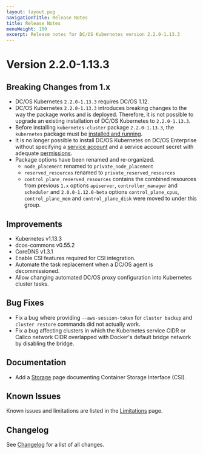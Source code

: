 ```yaml
---
layout: layout.pug
navigationTitle: Release Notes
title: Release Notes
menuWeight: 100
excerpt: Release notes for DC/OS Kubernetes version 2.2.0-1.13.3
---
```


<!-- This source repo for this topic is https://github.com/mesosphere/dcos-kubernetes-cluster -->

# Version 2.2.0-1.13.3

## Breaking Changes from 1.x

* DC/OS Kubernetes `2.2.0-1.13.3` requires DC/OS 1.12.
* DC/OS Kubernetes `2.2.0-1.13.3` introduces breaking changes to the way the package works and is deployed.
  Therefore, it is not possible to upgrade an existing installation of DC/OS Kubernetes to `2.2.0-1.13.3`.
* Before installing `kubernetes-cluster` package `2.2.0-1.13.3`, the `kubernetes` package must be [installed and running](/services/kubernetes/2.2.0-1.13.3/getting-started/installing-mke/).
* It is no longer possible to install DC/OS Kubernetes on DC/OS Enterprise without specifying a [service account](/1.12/security/ent/service-auth/) and a service account secret with adequate [permissions](/1.12/security/ent/perms-reference/).
* Package options have been renamed and re-organized.
  * `node_placement` renamed to `private_node_placement`
  * `reserved_resources` renamed to `private_reserved_resources`
  * `control_plane_reserved_resources` contains the combined resources from previous `1.x` options `apiserver`, `controller_manager` and `scheduler` and `2.0.0-1.12.0-beta` options `control_plane_cpus`, `control_plane_mem` and `control_plane_disk` were moved to under this group.

## Improvements

* Kubernetes v1.13.3
* dcos-commons v0.55.2
* CoreDNS v1.3.1
* Enable CSI features required for CSI integration.
* Automate the task replacement when a DC/OS agent is decommissioned.
* Allow changing automated DC/OS proxy configuration into Kubernetes cluster tasks.

## Bug Fixes

* Fix a bug where providing `--aws-session-token` for `cluster backup` and `cluster restore` commands did not actually work.
* Fix a bug affecting clusters in which the Kubernetes service CIDR or Calico network CIDR overlapped with Docker's default bridge network by disabling the bridge.

## Documentation

* Add a [Storage](/services/kubernetes/2.2.0-1.13.3/operations/storage/) page documenting Container Storage Interface (CSI).

## Known Issues

Known issues and limitations are listed in the [Limitations](/services/kubernetes/2.2.0-1.13.3/limitations/) page.

## Changelog

See [Changelog](/services/kubernetes/2.2.0-1.13.3/changelog) for a list of all changes.

